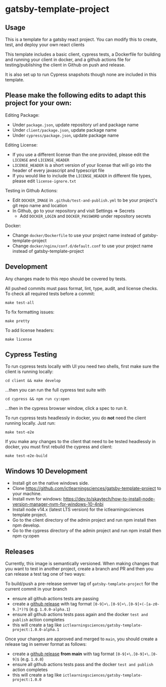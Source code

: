 gatsby-template-project
==================

Usage
-----

This is a template for a gatsby react project. You can modify this to create, test, and deploy your own react clients

This template includes a basic client, cypress tests, a Dockerfile for building and running your client in docker, and a github actions file for testing/publishing the client in Github on push and release.

It is also set up to run Cypress snapshots though none are included in this template.

## Please make the following edits to adapt this project for your own:
Editing Package:
- Under `package.json`, update repository url and package name
- Under `client/package.json`, update package name
- Under `cypress/package.json`, update package name

Editing License:
- If you use a different license than the one provided, please edit the `LICENSE` and `LICENSE_HEADER`
- `LICENSE_HEADER` is a short version of your license that will go into the header of every javascript and typescript file
- If you would like to include the `LICENSE_HEADER` in different file types, please edit `license-ignore.txt`

Testing in Github Actions:
- Edit `DOCKER_IMAGE` in `.github/test-and-publish.yml` to be your project's git repo name and location
- In Github, go to your repository and visit Settings => Secrets
  - Add `DOCKER_LOGIN` and `DOCKER_PASSWORD` under repository secrets

Docker:
- Change `docker/Dockerfile` to use your project name instead of gatsby-template-project
- Change `docker/nginx/conf.d/default.conf` to use your project name instead of gatsby-template-project

Development
-----------

Any changes made to this repo should be covered by tests.

All pushed commits must pass format, lint, type, audit, and license checks. To check all required tests before a commit:

```
make test-all
```

To fix formatting issues:

```
make pretty
```

To add license headers:

```
make license
```

## Cypress Testing

To run cypress tests locally with UI you need two shells, first make sure the client is running locally:

```
cd client && make develop
```

...then you can run the full cypress test suite with

```
cd cypress && npm run cy:open
```

...then in the cypress browser window, click a spec to run it.

To run cypress tests headlessly in docker, you do **not** need the client running locally. Just run:

```
make test-e2e
```

If you make any changes to the client that need to be tested headlessly in docker, you must first rebuild the cypress and client:

```
make test-e2e-build
```

## Windows 10 Development

- Install git on the native windows side.
- Clone https://github.com/ictlearningsciences/gatsby-template-project to your machine.
- Install nvm for windows: https://dev.to/skaytech/how-to-install-node-version-manager-nvm-for-windows-10-4nbi
- Install node v14.x (latest LTS version) for the ictlearningsciences template project.
- Go to the client directory of the admin project and run npm install then npm develop.
- Go to the cypress directory of the admin project and run npm install then npm cy:open

Releases
--------

Currently, this image is semantically versioned. When making changes that you want to test in another project, create a branch and PR and then you can release a test tag one of two ways:

To build/push a pre-release semver tag of `gatsby-template-project` for the current commit in your branch

- ensure all github actions tests are passing
- create a [github release](https://github.com/ICTLearningSciences/gatsby-template-project/releases/new) with tag format `[0-9]+\.[0-9]+\.[0-9]+(-[a-z0-9.]*)?$` (e.g. `1.0.0-alpha.1`)
- ensure all github actions tests pass again and the docker `test and publish` action completes
- this will create a tag like `ictlearningsciences/gatsby-template-project:1.0.0-alpha.1`

Once your changes are approved and merged to `main`, you should create a release tag in semver format as follows:

- create a [github release](https://github.com/ICTLearningSciences/gatsby-template-project/releases/new) **from main** with tag format `[0-9]+\.[0-9]+\.[0-9]$` (e.g. `1.0.0`)
- ensure all github actions tests pass and the docker `test and publish` action completes
- this will create a tag like `ictlearningsciences/gatsby-template-project:1.0.0`
